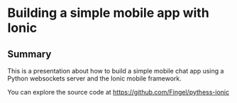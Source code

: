 Building a simple mobile app with Ionic
=======================================

## Summary

This is a presentation about how to build a simple mobile chat app using a Python websockets server and the Ionic
mobile framework.

You can explore the source code at https://github.com/Fingel/pythess-ionic

